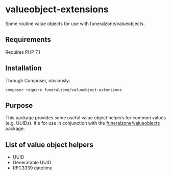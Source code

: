 # valueobject-extensions

Some routine value objects for use with funeralzone/valueobjects.

## Requirements ##

Requires PHP 7.1

## Installation ##

Through Composer, obviously:

```
composer require funeralzone/valueobject-extensions
```

## Purpose ##

This package provides some useful value object helpers for common values (e.g. UUIDs). It's for use in conjunction with the [funeralzone/valueobjects](https://github.com/funeralzone/valueobjects) package.

## List of value object helpers ##

* UUID
* Generatable UUID
* RFC3339 datetime
